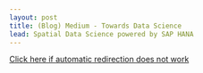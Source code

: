 ```yaml
---
layout: post
title: (Blog) Medium - Towards Data Science
lead: Spatial Data Science powered by SAP HANA
---
```


<a href = 'https://towardsdatascience.com/spatial-data-science-powered-by-sap-hana-9d1153afa577?source=friends_link&sk=704463431e9618c4be2d888165130c84'>
    Click here if automatic redirection does not work
</a>

<script type='text/javascript'>
    location.href = 'https://towardsdatascience.com/spatial-data-science-powered-by-sap-hana-9d1153afa577?source=friends_link&sk=704463431e9618c4be2d888165130c84';
</script>